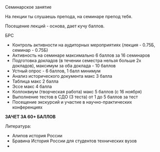 Семинарское занятие

На лекции ты слушаешь препода, на семинаре препод тебя.

Посещение лекций - основа, дает кучу баллов.

БРС
- Контроль активности на аудиторных мероприятиях (лекция - 0.75Б, семинар - 0.75Б)
- Активность на семинаре максимально 6 баллов за 16 семинаров
- Подготовка докладов (в течении семестра нельзя больше 2х докладов), максимум за оба доклада - 10 баллов
- Устный опрос - 6 баллов, 1 балл минимум
- Анализ исторического документа макс 3 балла
- Таблица макс 2 балла
- Эссе макс 4 балла
- Коллоквиум (творческая работа) макс 5 баллов (с 16 ноября)
- Выполнение тестов в СДО (3 теста) от 1 до 5 баллов за тест
- Посещение экскурсий и участие в научно-практических конференциях

**ЗАЧЕТ ЗА 60+ БАЛЛОВ**

Литература:
- Алипов история России
- Бравина История России для студентов технических вузов
- 